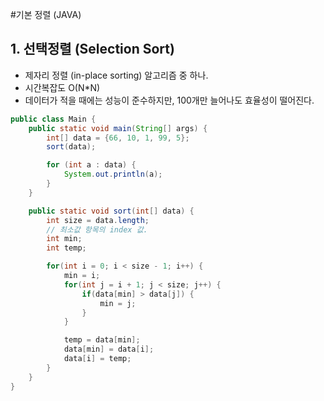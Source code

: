 #기본 정렬 (JAVA)

## 1. 선택정렬 (Selection Sort)
* 제자리 정렬 (in-place sorting) 알고리즘 중 하나.
* 시간복잡도 O(N*N)
* 데이터가 적을 때에는 성능이 준수하지만, 100개만 늘어나도 효율성이 떨어진다.
```java
public class Main {
    public static void main(String[] args) {
        int[] data = {66, 10, 1, 99, 5};
        sort(data);

        for (int a : data) {
            System.out.println(a);
        }
    }

    public static void sort(int[] data) {
        int size = data.length;
        // 최소값 항목의 index 값.
        int min;
        int temp;

        for(int i = 0; i < size - 1; i++) {
            min = i;
            for(int j = i + 1; j < size; j++) {
                if(data[min] > data[j]) {
                    min = j;
                }
            }

            temp = data[min];
            data[min] = data[i];
            data[i] = temp;
        }
    }
}

```